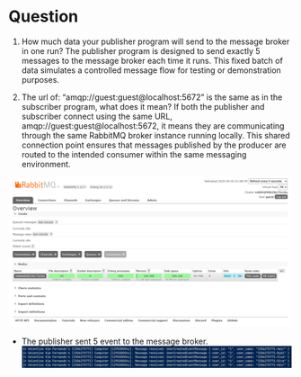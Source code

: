 # Question
1. How much data your publisher program will send to the message broker in one run?
The publisher program is designed to send exactly 5 messages to the message broker each time it runs. This fixed batch of data simulates a controlled message flow for testing or demonstration purposes.

2. The url of: “amqp://guest:guest@localhost:5672” is the same as in the subscriber program, what does it mean?
If both the publisher and subscriber connect using the same URL, amqp://guest:guest@localhost:5672, it means they are communicating through the same RabbitMQ broker instance running locally. This shared connection point ensures that messages published by the producer are routed to the intended consumer within the same messaging environment.

![alt text](image.png)

- The publisher sent 5 event to the message broker. 
![alt text](image-1.png)